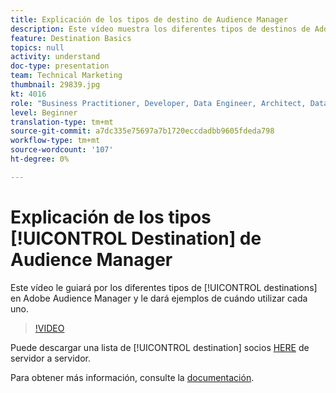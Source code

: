 ```yaml
---
title: Explicación de los tipos de destino de Audience Manager
description: Este vídeo muestra los diferentes tipos de destinos de Adobe Audience Manager y proporciona ejemplos de cuándo utilizar cada uno.
feature: Destination Basics
topics: null
activity: understand
doc-type: presentation
team: Technical Marketing
thumbnail: 29839.jpg
kt: 4016
role: "Business Practitioner, Developer, Data Engineer, Architect, Data Architect, Administrator, Leader"
level: Beginner
translation-type: tm+mt
source-git-commit: a7dc335e75697a7b1720eccdadbb9605fdeda798
workflow-type: tm+mt
source-wordcount: '107'
ht-degree: 0%

---
```



# Explicación de los tipos [!UICONTROL Destination] de Audience Manager

Este vídeo le guiará por los diferentes tipos de [!UICONTROL destinations] en Adobe Audience Manager y le dará ejemplos de cuándo utilizar cada uno.

>[!VIDEO](https://video.tv.adobe.com/v/29839/?quality=12)

Puede descargar una lista de [!UICONTROL destination] socios [HERE](https://docs.adobe.com/help/en/audience-manager/user-guide/overview/gdpr/assets/AAM-Partners-October2019.xlsx) de servidor a servidor.

Para obtener más información, consulte la [documentación](https://docs.adobe.com/content/help/en/audience-manager/user-guide/features/destinations/destinations.html).
